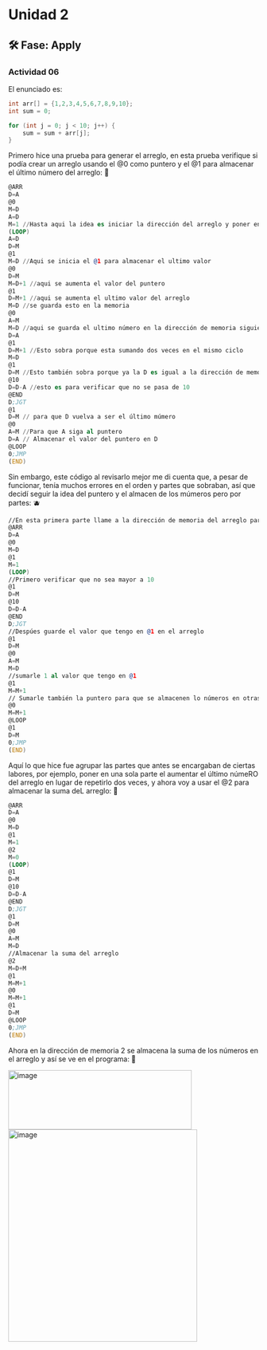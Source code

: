 # Unidad 2

## 🛠 Fase: Apply

### Actividad 06 

El enunciado es:
```c++
int arr[] = {1,2,3,4,5,6,7,8,9,10};
int sum = 0;

for (int j = 0; j < 10; j++) {
    sum = sum + arr[j];
}
```
Primero hice una prueba para generar el arreglo, en esta prueba verifique si podía crear un arreglo usando el @0 como puntero y el @1 para almacenar el último número del arreglo: 🥦
```asm
@ARR
D=A
@0
M=D
A=D
M=1 //Hasta aqui la idea es iniciar la dirección del arreglo y poner en la primera dirección el 1
(LOOP)
A=D
D=M
@1
M=D //Aqui se inicia el @1 para almacenar el ultimo valor
@0
D=M
M=D+1 //aqui se aumenta el valor del puntero
@1
D=M+1 //aqui se aumenta el ultimo valor del arreglo
M=D //se guarda esto en la memoria
@0
A=M
M=D //aqui se guarda el ultimo número en la dirección de memoria siguiente del arreglo
D=A
@1
D=M+1 //Esto sobra porque esta sumando dos veces en el mismo ciclo
M=D
@1
D=M //Esto también sobra porque ya la D es igual a la dirección de memoria
@10
D=D-A //esto es para verificar que no se pasa de 10
@END
D;JGT
@1
D=M // para que D vuelva a ser el último múmero
@0
A=M //Para que A siga al puntero
D=A // Almacenar el valor del puntero en D
@LOOP
0;JMP
(END)
```
Sin embargo, este código al revisarlo mejor me di cuenta que, a pesar de funcionar, tenía muchos errores en el orden y partes que sobraban, así que decidí seguir la idea del puntero y el almacen de los múmeros pero por partes: 🫐
``` asm
//En esta primera parte llame a la dirección de memoria del arreglo para iniciar el puntero y después guardar en @1 los valores del arreglo
@ARR
D=A
@0
M=D
@1
M=1
(LOOP)
//Primero verificar que no sea mayor a 10
@1
D=M
@10
D=D-A
@END
D;JGT
//Despúes guarde el valor que tengo en @1 en el arreglo
@1
D=M
@0
A=M
M=D
//sumarle 1 al valor que tengo en @1 
@1
M=M+1
// Sumarle también la puntero para que se almacenen lo números en otras direcciones de memoria
@0
M=M+1
@LOOP
@1
D=M
0;JMP
(END)
```
Aquí lo que hice fue agrupar las partes que antes se encargaban de ciertas labores, por ejemplo, poner en una sola parte el aumentar el último númeRO del arreglo en lugar de repetirlo dos veces, y ahora voy a usar el @2 para almacenar la suma deL arreglo: 🌯
``` asm
@ARR
D=A
@0
M=D
@1
M=1
@2
M=0
(LOOP)
@1
D=M
@10
D=D-A
@END
D;JGT
@1
D=M
@0
A=M
M=D
//Almacenar la suma del arreglo
@2
M=D+M
@1
M=M+1
@0
M=M+1
@1
D=M
@LOOP
0;JMP
(END)
```
Ahora en la dirección de memoria 2 se almacena la suma de los números en el arreglo y así se ve en el programa: 🥑

<img width="369" height="119" alt="image" src="https://github.com/user-attachments/assets/e0ca23aa-50d0-4bcc-830a-46243a73d017" />

<img width="380" height="426" alt="image" src="https://github.com/user-attachments/assets/639c8917-c078-4440-8f65-0b3db32e18f3" />
